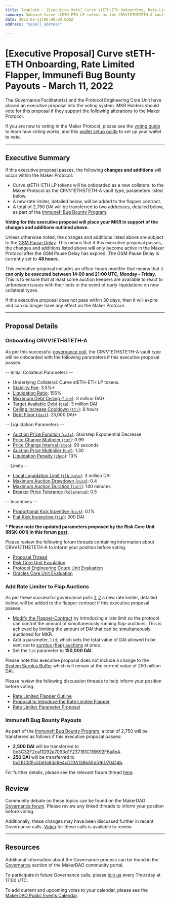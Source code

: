 ```yaml
---
title: Template - [Executive Vote] Curve stETH-ETH Onboarding, Rate Limited Flapper, Immunefi Bug Bounty Payouts - March 11, 2022
summary: Onboard Curve stETH-ETH LP tokens as the CRVV1ETHSTETH-A vault type, add rate limiter to the flapper contract, Immunefi Bug Bounty payouts.
date: 2022-03-11T00:00:00.000Z
address: "$spell_address"

---
```

# [Executive Proposal] Curve stETH-ETH Onboarding, Rate Limited Flapper, Immunefi Bug Bounty Payouts - March 11, 2022

The Governance Facilitator(s) and the Protocol Engineering Core Unit have placed an executive proposal into the voting system. MKR Holders should vote for this proposal if they support the following alterations to the Maker Protocol.

If you are new to voting in the Maker Protocol, please see the [voting guide](https://community-development.makerdao.com/en/learn/governance/how-voting-works/) to learn how voting works, and this [wallet setup guide](https://community-development.makerdao.com/en/learn/governance/voting-setup/) to set up your wallet to vote.

---

## Executive Summary

If this executive proposal passes, the following **changes and additions** will occur within the Maker Protocol:
- Curve stETH-ETH LP tokens will be onboarded as a new collateral to the Maker Protocol as the CRVV1ETHSTETH-A vault type, parameters listed below.
- A new rate limiter, detailed below, will be added to the flapper contract.
- A total of 2,750 DAI will be transferred to two addresses, detailed below, as part of the [Immunefi Bug Bounty Program](https://mips.makerdao.com/mips/details/MIP64).

**Voting for this executive proposal will place your MKR in support of the changes and additions outlined above.**

Unless otherwise noted, the changes and additions listed above are subject to the [GSM Pause Delay](https://manual.makerdao.com/parameter-index/core/param-gsm-pause-delay). This means that if this executive proposal passes, the changes and additions listed above will only become active in the Maker Protocol after the GSM Pause Delay has expired. The GSM Pause Delay is currently set to **48 hours**.

This executive proposal includes an office-hours modifier that means that it **can only be executed between 14:00 and 21:00 UTC, Monday - Friday**. This is to ensure that at least some auction keepers are available to react to unforeseen issues with their bots in the event of early liquidations on new collateral types.

If this executive proposal does not pass within 30 days, then it will expire and can no longer have any effect on the Maker Protocol.

---

## Proposal Details

### Onboarding CRVV1ETHSTETH-A

As per this successful [governance poll](https://vote.makerdao.com/polling/Qmek9vzo), the CRVV1ETHSTETH-A vault type will be onboarded with the following parameters if this executive proposal passes.

-- Initial Collateral Parameters --

* Underlying Collateral: Curve stETH-ETH LP tokens.
* [Stability Fee](https://manual.makerdao.com/parameter-index/vault-risk/param-stability-fee): 3.5%*
* [Liquidation Ratio](https://manual.makerdao.com/parameter-index/vault-risk/param-liquidation-ratio): 155%
* [Maximum Debt Ceiling (`line`)](https://manual.makerdao.com/module-index/module-dciam#maximum-debt-ceiling-line): 3 million DAI*
* [Target Available Debt (`gap`)](https://manual.makerdao.com/module-index/module-dciam#target-available-debt-gap): 3 million DAI
* [Ceiling Increase Cooldown (`ttl`)](https://manual.makerdao.com/module-index/module-dciam#ceiling-increase-cooldown-ttl): 8 hours
* [Debt Floor (`dust`)](https://manual.makerdao.com/parameter-index/vault-risk/param-debt-floor): 25,000 DAI*

-- Liquidation Parameters --

* [Auction Price Function (`calc`)](https://manual.makerdao.com/parameter-index/collateral-auction/param-auction-price-function): Stairstep Exponential Decrease
* [Price Change Multipler (`cut`)](https://manual.makerdao.com/parameter-index/collateral-auction/param-auction-price-function#exponential-stair-step): 0.99
* [Price Change Interval (`step`)](https://manual.makerdao.com/parameter-index/collateral-auction/param-auction-price-function#exponential-stair-step): 90 seconds
* [Auction Price Multiplier (`buf`)](https://manual.makerdao.com/parameter-index/collateral-auction/param-auction-price-multiplier): 1.30
* [Liquidation Penalty (`chop`)](https://manual.makerdao.com/parameter-index/vault-risk/param-liquidation-penalty): 13%

-- Limits --

* [Local Liquidation Limit (`ilk.hole`)](https://manual.makerdao.com/parameter-index/collateral-auction/param-local-liquidation-limit): 3 million DAI
* [Maximum Auction Drawdown (`cusp`)](https://manual.makerdao.com/parameter-index/collateral-auction/param-max-auction-drawdown): 0.4
* [Maximum Auction Duration (`tail`)](https://manual.makerdao.com/parameter-index/collateral-auction/param-max-auction-duration): 140 minutes
* [Breaker Price Tolerance (`tolerance`)](https://manual.makerdao.com/parameter-index/collateral-auction/param-breaker-price-tolerance): 0.5

-- Incentives --

* [Proportional Kick Incentive (`kick`)](https://manual.makerdao.com/parameter-index/collateral-auction/param-proportional-kick-incentive): 0.1%
* [Flat Kick Incenctive (`tip`)](https://manual.makerdao.com/parameter-index/collateral-auction/param-flat-kick-incentive): 300 DAI

**\*  Please note the updated parameters proposed by the Risk Core Unit (RISK-001) in this forum [post](https://forum.makerdao.com/t/curvelp-steth-eth-parameters-adjustment/13767).**

Please review the following forum threads containing information about CRVV1ETHSTETH-A to inform your position before voting.

* [Proposal Thread](https://forum.makerdao.com/t/curvelp-steth-eth-mip6-collateral-onboarding-application/10229)
* [Risk Core Unit Evaulation](https://forum.makerdao.com/t/curvelp-steth-eth-collateral-onboarding-risk-evaluation/11224)
* [Protocol Engineering Coure Unit Evaluation](https://forum.makerdao.com/t/curve-fi-eth-steth-erc20-token-smart-contract-technical-assessment/11855)
* [Oracles Core Unit Evaluation](https://forum.makerdao.com/t/curvelp-steth-eth-collateral-onboarding-oracle-assessment-mip10c3-sp43/11854)

### Add Rate Limiter to Flap Auctions

As per these successful governance polls [1](https://vote.makerdao.com/polling/QmagLVA2), [2](https://vote.makerdao.com/polling/Qmdd4Pg7) a new rate limiter, detailed below, will be added to the flapper contract if this executive proposal passes.

* [Modify the Flapper-Contract](https://forum.makerdao.com/t/rate-limited-flapper/13056) by introducing a rate limit so the protocol can control the amount of simultaneously running flap-auctions. This is achieved by limiting the amount of DAI that can be simultaneously auctioned for MKR.
* Add a parameter, `lid`, which sets the total value of DAI allowed to be sent out to [surplus (flap) auctions](https://auctions.makerdao.com/flap) at once.
* Set the `lid` parameter to **150,000 DAI**.

Please note this executive proposal does not include a change to the [System Surplus Buffer](https://manual.makerdao.com/parameter-index/core/param-system-surplus-buffer) which will remain at the current value of 250 million DAI.

Please review the following discussion threads to help inform your position before voting.

* [Rate Limited Flapper Outline](https://forum.makerdao.com/t/rate-limited-flapper/13056)
* [Proposal to Introduce the Rate Limited Flapper](https://forum.makerdao.com/t/signal-request-bring-back-the-mkr-burn/12837)
* [Rate Limiter Parameter Proposal](https://forum.makerdao.com/t/rate-limiter-parameter-proposal/13193)

### Immunefi Bug Bounty Payouts

As part of the [Immunefi Bug Bounty Program](https://mips.makerdao.com/mips/details/MIP64), a total of 2,750 will be transferred as follows if this executive proposal passes:

* **2,500 DAI** will be transferred to [0x3C32F2ca11D92a7093d1F237161C1fB692F6a8eA](https://etherscan.io/address/0x3C32F2ca11D92a7093d1F237161C1fB692F6a8eA).
* **250 DAI** will be transferred to [0x2BC5fFc5De1a83a9e4cDDfA138bAEd516D70414b](https://etherscan.io/address/0x2BC5fFc5De1a83a9e4cDDfA138bAEd516D70414b).

For further details, please see the relevant forum thread [here](https://forum.makerdao.com/t/bounty-payout-request-for-immunefi-bug-5565/13545).

## Review

Community debate on these topics can be found on the MakerDAO [Governance forum](https://forum.makerdao.com/). Please review any linked threads to inform your position before voting.

Additionally, these changes may have been discussed further in recent Governance calls. [Video](https://www.youtube.com/playlist?list=PLLzkWCj8ywWNq5-90-Id6VPSsrk4OWVan) for these calls is available to review.

---

## Resources

Additional information about the Governance process can be found in the [Governance](https://community-development.makerdao.com/en/learn/governance) section of the MakerDAO community portal.

To participate in future Governance calls, please [join us](https://github.com/makerdao/community/tree/master/governance/governance-and-risk-meetings) every Thursday at 17:00 UTC.

To add current and upcoming votes to your calendar, please see the [MakerDAO Public Events Calendar](https://calendar.google.com/calendar/embed?src=makerdao.com_3efhm2ghipksegl009ktniomdk%40group.calendar.google.com&ctz=UTC&mode=week&showCalendars=0&showPrint=0).
